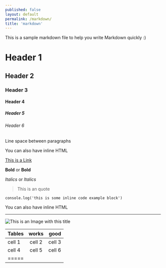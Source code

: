 ```yaml
---
published: false
layout: default
permalink: /markdown/
title: 'markdown'
---
```


This is a sample markdown file to help you write Markdown quickly :)

# Header 1

## Header 2

### Header 3

#### Header 4

##### Header 5

###### Header 6

Line space between paragraphs

<p> You can also have inline HTML</p>

[This is a Link](http://google.com)

**Bold** or __Bold__

*Italics* or _Italics_



> This is an quote

`console.log('this is some inline code example block')`

<p> You can also have inline HTML</p>

---

![This is an Image with this title](http://thecatapi.com/api/images/get?format=src&type=jpg)



| Tables  | works  | good   |
|:--------|:-------:|--------:|
| cell 1   | cell 2   | cell 3   |
| cell 4   | cell 5   | cell 6   |
|=====
